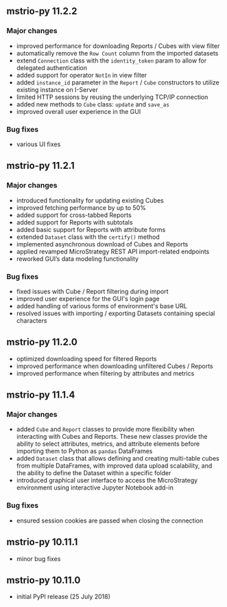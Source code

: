 ## mstrio-py 11.2.2
### Major changes
* improved performance for downloading Reports / Cubes with view filter
* automatically remove the `Row Count` column from the imported datasets
* extend `Connection` class with the `identity_token` param to allow for delegated authentication
* added support for operator `NotIn` in view filter
* added `instance_id` parameter in the `Report` / `Cube` constructors to utilize existing instance on I-Server
* limited HTTP sessions by reusing the underlying TCP/IP connection
* added new methods to `Cube` class: `update` and `save_as`
* improved overall user experience in the GUI

### Bug fixes
* various UI fixes


## mstrio-py 11.2.1
### Major changes
* introduced functionality for updating existing Cubes
* improved fetching performance by up to 50%
* added support for cross-tabbed Reports
* added support for Reports with subtotals
* added basic support for Reports with attribute forms
* extended `Dataset` class with the `certify()` method
* implemented asynchronous download of Cubes and Reports
* applied revamped MicroStrategy REST API import-related endpoints
* reworked GUI’s data modeling functionality

### Bug fixes
* fixed issues with Cube / Report filtering during import
* improved user experience for the GUI's login page
* added handling of various forms of environment's base URL
* resolved issues with importing / exporting Datasets containing special characters


## mstrio-py 11.2.0
* optimized downloading speed for filtered Reports
* improved performance when downloading unfiltered Cubes / Reports
* improved performance when filtering by attributes and metrics


## mstrio-py 11.1.4
### Major changes
* added `Cube` and `Report` classes to provide more flexibility when interacting with Cubes and Reports. These new classes provide the ability to select attributes, metrics, and attribute elements before importing them to Python as `pandas` DataFrames
* added `Dataset` class that allows defining and creating multi-table cubes from multiple DataFrames, with improved data upload scalability, and the ability to define the Dataset within a specific folder
* introduced graphical user interface to access the MicroStrategy environment using interactive Jupyter Notebook add-in

### Bug fixes
* ensured session cookies are passed when closing the connection


## mstrio-py 10.11.1
* minor bug fixes


## mstrio-py 10.11.0
* initial PyPI release (25 July 2018)
